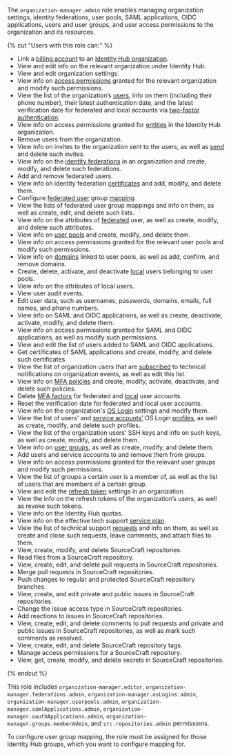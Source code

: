 The `organization-manager.admin` role enables managing organization settings, identity federations, user pools, SAML applications, OIDC applications, users and user groups, and user access permissions to the organization and its resources.

{% cut "Users with this role can:" %}

* Link a [billing account](../../billing/concepts/billing-account.md) to an [Identity Hub organization](../../organization/concepts/organization.md).
* View and edit info on the relevant organization under Identity Hub.
* View and edit organization settings.
* View info on [access permissions](../../iam/concepts/access-control/index.md) granted for the relevant organization and modify such permissions.
* View the list of the organization’s [users](../../organization/concepts/mfa.md), info on them (including their phone number), their latest authentication date, and the latest verification date for federated and local accounts via [two-factor authentication](../../organization/concepts/mfa.md).
* View info on access permissions granted for [entities](../../iam/concepts/access-control/index.md#subject) in the Identity Hub organization.
* Remove users from the organization.
* View info on invites to the organization sent to the users, as well as [send](../../organization/operations/add-account.md#send-invitation) and delete such invites.
* View info on the [identity federations](../../organization/concepts/add-federation.md) in an organization and create, modify, and delete such federations.
* Add and remove federated users.
* View info on identity federation [certificates](../../organization/concepts/add-federation.md#build-trust) and add, modify, and delete them.
* Configure [federated user](../../iam/concepts/users/accounts.md#saml-federation) group [mapping](../../organization/concepts/add-federation.md#group-mapping).
* View the lists of federated user group mappings and info on them, as well as create, edit, and delete such lists.
* View info on the attributes of [federated](../../iam/concepts/users/accounts.md#saml-federation) user, as well as create, modify, and delete such attributes.
* View info on [user pools](../../organization/concepts/user-pools.md) and create, modify, and delete them.
* View info on access permissions granted for the relevant user pools and modify such permissions.
* View info on [domains](../../organization/concepts/domains.md) linked to user pools, as well as add, confirm, and remove domains.
* Create, delete, activate, and deactivate [local](../../iam/concepts/users/accounts.md#local) users belonging to user pools.
* View info on the attributes of local users.
* View user audit events.
* Edit user data, such as usernames, passwords, domains, emails, full names, and phone numbers.
* View info on SAML and OIDC applications, as well as create, deactivate, activate, modify, and delete them.
* View info on access permissions granted for SAML and OIDC applications, as well as modify such permissions.
* View and edit the list of users added to SAML and OIDC applications.
* Get certificates of SAML applications and create, modify, and delete such certificates.
* View the list of organization users that are [subscribed](../../organization/operations/subscribe-user-for-notifications.md) to technical notifications on organization events, as well as edit this list.
* View info on [MFA policies](../../organization/concepts/mfa.md#mfa-policies) and create, modify, activate, deactivate, and delete such policies.
* Delete [MFA factors](../../iam/concepts/users/accounts.md#saml-federation) for federated and [local](../../iam/concepts/users/accounts.md#saml-federation) user accounts.
* Reset the verification date for federated and local user accounts.
* View info on the organization's [OS Login](../../organization/concepts/os-login.md) settings and modify them.
* View the list of users' and [service accounts’](../../iam/concepts/users/service-accounts.md) OS Login [profiles](../../organization/concepts/os-login.md#os-login-profiles), as well as create, modify, and delete such profiles.
* View the list of the organization users' SSH keys and info on such keys, as well as create, modify, and delete them.
* View info on [user groups](../../organization/concepts/groups.md), as well as create, modify, and delete them.
* Add users and service accounts to and remove them from groups.
* View info on access permissions granted for the relevant user groups and modify such permissions.
* View the list of groups a certain user is a member of, as well as the list of users that are members of a certain group.
* View and edit the [refresh token](../../iam/concepts/authorization/refresh-token.md) settings in an organization.
* View the info on the refresh tokens of the organization’s users, as well as revoke such tokens.
* View info on the Identity Hub quotas.
* View info on the effective tech support [service plan](../../support/pricing.md#effective-plans).
* View the list of technical support [requests](../../support/overview.md) and info on them, as well as create and close such requests, leave comments, and attach files to them.
* View, create, modify, and delete SourceCraft repositories.
* Read files from a SourceCraft repository.
* View, create, edit, and delete pull requests in SourceCraft repositories.
* Merge pull requests in SourceCraft repositories.
* Push changes to regular and protected SourceCraft repository branches.
* View, create, and edit private and public issues in SourceCraft repositories.
* Change the issue access type in SourceCraft repositories.
* Add reactions to issues in SourceCraft repositories.
* View, create, edit, and delete comments to pull requests and private and public issues in SourceCraft repositories, as well as mark such comments as resolved.
* View, create, edit, and delete SourceCraft repository tags.
* Manage access permissions for a SourceCraft repository.
* View, get, create, modify, and delete secrets in SourceCraft repositories.

{% endcut %}

This role includes `organization-manager.editor`, `organization-manager.federations.admin`, `organization-manager.osLogins.admin`, `organization-manager.userpools.admin`, `organization-manager.samlApplications.admin`, `organization-manager.oauthApplications.admin`, `organization-manager.groups.memberAdmin`, and `src.repositories.admin` permissions.

To configure user group mapping, the role must be assigned for those Identity Hub groups, which you want to configure mapping for.